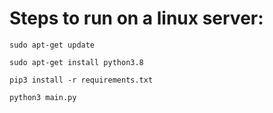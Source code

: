 # Steps to run on a linux server:

`sudo apt-get update`

`sudo apt-get install python3.8`

`pip3 install -r requirements.txt`

`python3 main.py`